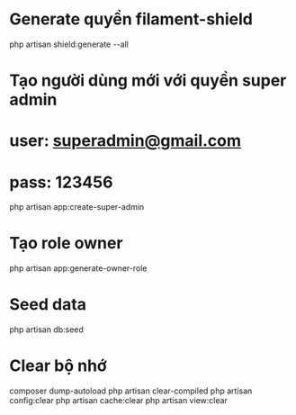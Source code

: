 # Generate quyền filament-shield
php artisan shield:generate --all

# Tạo người dùng mới với quyền super admin 
# user: superadmin@gmail.com
# pass: 123456
php artisan app:create-super-admin

# Tạo role owner
php artisan app:generate-owner-role

# Seed data
php artisan db:seed

# Clear bộ nhớ 
composer dump-autoload
php artisan clear-compiled
php artisan config:clear
php artisan cache:clear
php artisan view:clear
